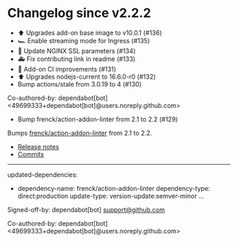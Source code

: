 # Changelog since v2.2.2
- ⬆️ Upgrades add-on base image to v10.0.1 (#136) 
- 🏎 Enable streaming mode for Ingress (#135) 
- 🔑 Update NGINX SSL parameters (#134) 
- 🚑 Fix contributing link in readme (#133) 
- 🚀 Add-on CI improvements (#131) 
- ⬆️ Upgrades nodejs-current to 16.6.0-r0 (#132) 
- Bump actions/stale from 3.0.19 to 4 (#130)

Co-authored-by: dependabot[bot] <49699333+dependabot[bot]@users.noreply.github.com> 
- Bump frenck/action-addon-linter from 2.1 to 2.2 (#129)

Bumps [frenck/action-addon-linter](https://github.com/frenck/action-addon-linter) from 2.1 to 2.2.
- [Release notes](https://github.com/frenck/action-addon-linter/releases)
- [Commits](https://github.com/frenck/action-addon-linter/compare/v2.1...v2.2)

---
updated-dependencies:
- dependency-name: frenck/action-addon-linter
  dependency-type: direct:production
  update-type: version-update:semver-minor
...

Signed-off-by: dependabot[bot] <support@github.com>

Co-authored-by: dependabot[bot] <49699333+dependabot[bot]@users.noreply.github.com> 
